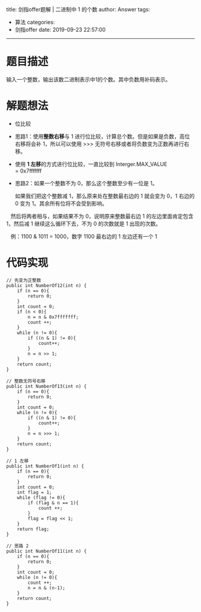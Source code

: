 title: 剑指offer题解 | 二进制中 1 的个数
author: Answer
tags:
  - 算法
categories:
  - 剑指offer
date: 2019-09-23 22:57:00
---
# 题目描述

输入一个整数，输出该数二进制表示中1的个数。其中负数用补码表示。


# 解题想法

- 位比较

- 思路1：使用**整数右移**与 1 进行位比较，计算总个数。但是如果是负数，高位右移将会补 1，所以可以使用 >>> 无符号右移或者将负数变为正数再进行右移。

- 使用 **1 左移**的方式进行位比较，一直比较到 Interger.MAX_VALUE = 0x7fffffff

- 思路2：如果一个整数不为 0，那么这个整数至少有一位是 1。

	如果我们把这个整数减 1，那么原来处在整数最右边的 1 就会变为 0，1 右边的 0 变为 1。其余所有位将不会受到影响。
    
    然后将两者相与，如果结果不为 0，说明原来整数最右边 1 的左边里面肯定包含 1，然后减 1 继续这么循环下去，不为 0 的次数就是 1 出现的次数。
    
    例：1100 & 1011 = 1000，数字 1100 最右边的 1 左边还有一个 1
    
	
# 代码实现


```
// 先变为正整数
public int NumberOf12(int n) {
    if (n == 0){
        return 0;
    }
    int count = 0;
    if (n < 0){
        n = n & 0x7fffffff;
        count ++;
    }
    while (n != 0){
        if ((n & 1) != 0){
            count++;
        }
        n = n >> 1;
    }
    return count;
}

// 整数无符号右移
public int NumberOf13(int n) {
    if (n == 0){
        return 0;
    }
    int count = 0;
    while (n != 0){
        if ((n & 1) != 0){
            count++;
        }
        n = n >>> 1;
    }
    return count;
}

// 1 左移
public int NumberOf1(int n) {
	if (n == 0){
    	return 0;
    }
    int count = 0;
    int flag = 1;
    while (flag != 0){
    	if (flag & n == 1){
        	count ++;
        }
        flag = flag << 1;
    }
    return flag;
}

// 思路 2
public int NumberOf11(int n) {
    if (n == 0){
        return 0;
    }
    int count = 0;
    while (n != 0){
        count ++;
        n = n & (n-1);
    }
    return count;
}


```

